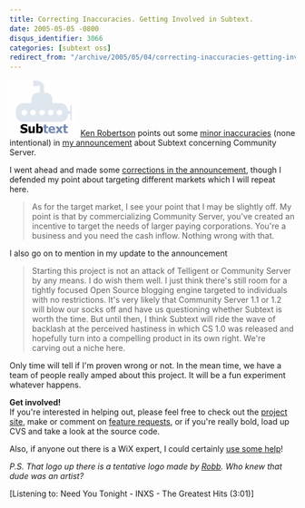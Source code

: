 ```yaml
---
title: Correcting Inaccuracies. Getting Involved in Subtext.
date: 2005-05-05 -0800
disqus_identifier: 3066
categories: [subtext oss]
redirect_from: "/archive/2005/05/04/correcting-inaccuracies-getting-involved-in-subtext.aspx/"
---
```


![Tentative logo](/images/header_logo.gif) [Ken
Robertson](http://www.qgyen.net/blog/) points out some [minor
inaccuracies](http://www.qgyen.net/blog/archive/2005/05/05/1024.aspx)
(none intentional) in [my
announcement](https://haacked.com/archive/2005/05/04/2953.aspx) about
Subtext concerning Community Server.

I went ahead and made some [corrections in the
announcement](https://haacked.com/archive/2005/05/04/2953.aspx), though I
defended my point about targeting different markets which I will repeat
here.

> As for the target market, I see your point that I may be slightly off.
> My point is that by commercializing Community Server, you've created
> an incentive to target the needs of larger paying corporations. You're
> a business and you need the cash inflow. Nothing wrong with that.

I also go on to mention in my update to the announcement

> Starting this project is not an attack of Telligent or Community
> Server by any means. I do wish them well. I just think there's still
> room for a tightly focused Open Source blogging engine targeted to
> individuals with no restrictions. It's very likely that Community
> Server 1.1 or 1.2 will blow our socks off and have us questioning
> whether Subtext is worth the time. But until then, I think Subtext
> will ride the wave of backlash at the perceived hastiness in which CS
> 1.0 was released and hopefully turn into a compelling product in its
> own right. We're carving out a niche here.

Only time will tell if I'm proven wrong or not. In the mean time, we
have a team of people really amped about this project. It will be a fun
experiment whatever happens.

**Get involved!**\
 If you're interested in helping out, please feel free to check out the
[project site](http://sourceforge.net/projects/subtext/), make or
comment on [feature
requests](http://sourceforge.net/tracker/?group_id=137896&atid=739982),
or if you're really bold, load up CVS and take a look at the source
code.

Also, if anyone out there is a WiX expert, I could certainly [use some
help](http://sourceforge.net/tracker/index.php?func=detail&aid=1196951&group_id=137896&atid=739982)!

*P.S. That logo up there is a tentative logo made by
[Robb](http://sharpmarbles.stufftoread.com/). Who knew that dude was an
artist?*

[Listening to: Need You Tonight - INXS - The Greatest Hits (3:01)]


